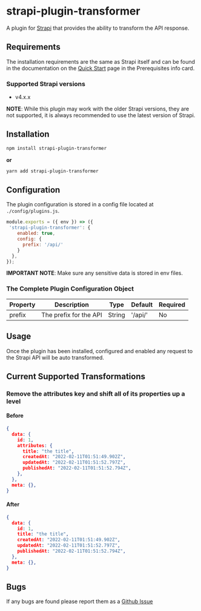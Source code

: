 # strapi-plugin-transformer

A plugin for [Strapi](https://github.com/strapi/strapi) that provides the ability to transform the API response.

## Requirements

The installation requirements are the same as Strapi itself and can be found in the documentation on the [Quick Start](https://strapi.io/documentation/developer-docs/latest/getting-started/quick-start.html) page in the Prerequisites info card.

### Supported Strapi versions

- v4.x.x

**NOTE**: While this plugin may work with the older Strapi versions, they are not supported, it is always recommended to use the latest version of Strapi.

## Installation

```sh
npm install strapi-plugin-transformer
```

**or**

```sh
yarn add strapi-plugin-transformer
```

## Configuration

The plugin configuration is stored in a config file located at `./config/plugins.js`.

```javascript
module.exports = ({ env }) => ({
 'strapi-plugin-transformer': {
    enabled: true,
    config: {
      prefix: '/api/'
    }
  },
});
```

**IMPORTANT NOTE**: Make sure any sensitive data is stored in env files.

### The Complete Plugin Configuration  Object

| Property | Description | Type | Default | Required |
| -------- | ----------- | ---- | ------- | -------- |
| prefix | The prefix for the API | String | '/api/' | No |

## Usage

Once the plugin has been installed, configured and enabled any request to the Strapi API will be auto transformed.

## Current Supported Transformations

### Remove the attributes key and shift all of its properties up a level

#### Before

```json
{
  data: {
    id: 1,
    attributes: {
      title: "the title",
      createdAt: "2022-02-11T01:51:49.902Z",
      updatedAt: "2022-02-11T01:51:52.797Z",
      publishedAt: "2022-02-11T01:51:52.794Z",
    },
  },
  meta: {},
}
```

#### After

```json
{
  data: {
    id: 1,
    title: "the title",
    createdAt: "2022-02-11T01:51:49.902Z",
    updatedAt: "2022-02-11T01:51:52.797Z",
    publishedAt: "2022-02-11T01:51:52.794Z",
  },
  meta: {},
}
```

## Bugs

If any bugs are found please report them as a [Github Issue](https://github.com/ComfortablyCoding/strapi-plugin-transformer/issues)
